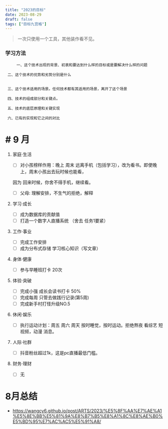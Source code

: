 ```yaml
---
title: "2023的目标"
date: 2023-08-29
draft: false
tags: ["目标九宫格"]
---
```





> 一次只使用一个工具，其他装作看不见。

### 学习方法



~~~
	 一、这个技术出现的背景、初衷和要达到什么样的目标或是要解决什么样的问题

 二、这个技术的优势和劣势分别是什么 


 三、这个技术适用的场景。任何技术都有其适用的场景，离开了这个场景

 四、技术的组成部分和关键点。

 五、技术的底层原理和关键实现

 六、已有的实现和它之间的对比
~~~



# 

# # 9 月

1. 家庭·生活

   - [ ]  对小孩榜样作用：晚上 周末 远离手机（包括学习），改为看书。即使晚上，周末小孩出去玩时候也能看，

     因为 回来时候，你舍不得手机，继续看。

   - [ ]   父母: 理解安排，不生气的拒绝，解释

2. 学习·成长
   - [ ]  成为数据库的贡献值  
   - [ ]  打造一个数字人直播系统 （舍去 任务1要紧） 

3. 工作·事业
   - [ ] 完成工作安排
   - [ ] 成为分布式存储 学习核心知识（写文章）

4. 身体·健康
   - [ ]  参与早睡班打卡 20次

5. 体验·突破
   - [ ]  完成小强 成长会读书打卡 50%
   - [ ] 完成每周 只管去做践行记录(第5周) 
   - [ ] 完成新手村打怪升级NO.5

6. 休闲·娱乐
   - [ ]  执行运动计划：周五 周六 周天 按时睡觉，按时运动。拒绝熬夜 看综艺 短视频，动漫 消息。

7. 人际·社群
   - [ ]  抖音粉丝超过1k，这是pc直播最低门槛。

8. 财务·理财
   - [ ]  无

# 8月总结

- https://wangcy6.github.io/post/ARTS/2023/%E5%8F%AA%E7%AE%A1%E5%8E%BB%E5%81%9A%E8%B7%B5%E8%A1%8C%E8%AE%B0%E5%BD%95%E7%AC%AC5%E5%91%A8/




